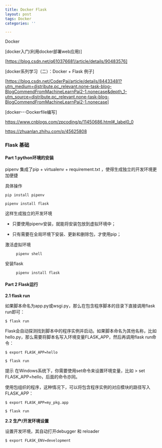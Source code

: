 ```yaml
---
title: Docker Flask
layout: post
tags: Docker
categories: ''

---
```

Docker


[docker入门(利用docker部署web应用)]

[https://blog.csdn.net/q610376681/article/details/90483576]

[docker系列学习（二）：Docker + Flask 例子]

[https://blog.csdn.net/CoderPai/article/details/84433481?utm_medium=distribute.pc_relevant.none-task-blog-BlogCommendFromMachineLearnPai2-1.nonecase&depth_1-utm_source=distribute.pc_relevant.none-task-blog-BlogCommendFromMachineLearnPai2-1.nonecase]  


[docker---Dockerfile编写] 

https://www.cnblogs.com/zpcoding/p/11450686.html#_label0_0

https://zhuanlan.zhihu.com/p/45625808

### Flask 基础 

#### Part 1 python环境的安装

pipenv 集成了pip + virtualenv + requirement.txt ，使得生成独立的开发环境更加便捷

具体操作

	pip install pipenv 

	pipenv install flask

这样生成独立的开发环境

* 只要使用pipenv安装，就能将安装包放到虚拟环境中；

* 只有需要在全局环境下安装、更新和删除包，才使用pip；



激活虚拟环境

         pipenv shell 

安装flask

         pipenv install flask

#### Part 2 Flask运行

**2.1 flask run**

如果脚本命名为app.py或wsgi.py，那么在包含程序脚本的目录下直接调用flask run即可：

	$ flask run

Flask会自动探测找到脚本中的程序实例并启动。如果脚本命名为其他名称，比如hello.py，那么需要将脚本名写入环境变量FLASK_APP，然后再调用flask run命令：

	$ export FLASK_APP=hello

	$ flask run

提示 在Windows系统下，你需要使用set命令来设置环境变量，比如 > set FLASK_APP=hello，后面的命令亦同。

使用包组织的程序，这种情况下，可以将包含程序实例的对应模块的路径写入FLASK_APP：

	$ export FLASK_APP=my_pkg.app

	$ flask run

**2.2 生产/开发环境设置**

设置开发环境，其自动打开debugger 和 reloader

	$ export FLASK_ENV=development











